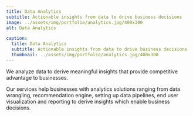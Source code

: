 ```yaml
---
title: Data Analytics
subtitle: Actionable insights from data to drive business decisions
image: ../assets/img/portfolio/analytics.jpg/400x300
alt: Data Analytics

caption:
  title: Data Analytics
  subtitle: Actionable insights from data to drive business decisions
  thumbnail: ../assets/img/portfolio/analytics.jpg/400x300
---
```

<!--- Use this area to describe your project. **Markdown** supported.---> 


We analyze data to derive meaningful insights that provide competitive advantage to businesses.

Our services help businesses with analytics solutions ranging from data wrangling, recommendation engine, setting up data 
pipelines, end user visualization and reporting to derive insights which enable business decisions. 
